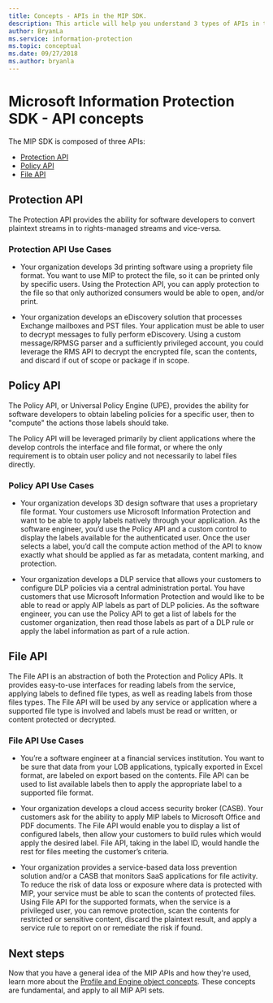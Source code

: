 ```yaml
---
title: Concepts - APIs in the MIP SDK.
description: This article will help you understand 3 types of APIs in the MIP SDK, how they're related, and use-cases for using each.
author: BryanLa
ms.service: information-protection
ms.topic: conceptual
ms.date: 09/27/2018
ms.author: bryanla
---
```


# Microsoft Information Protection SDK - API concepts

The MIP SDK is composed of three APIs:

- [Protection API](#protection-api)
- [Policy API](#policy-api)
- [File API](#file-api)

## Protection API

The Protection API provides the ability for software developers to convert plaintext streams in to rights-managed streams and vice-versa.

### Protection API Use Cases

- Your organization develops 3d printing software using a propriety file format. You want to use MIP to protect the file, so it can be printed only by specific users. Using the Protection API, you can apply protection to the file so that only authorized consumers would be able to open, and/or print. 

- Your organization develops an eDiscovery solution that processes Exchange mailboxes and PST files. Your application must be able to user to decrypt messages to fully perform eDiscovery. Using a custom message/RPMSG parser and a sufficiently privileged account, you could leverage the RMS API to decrypt the encrypted file, scan the contents, and discard if out of scope or package if in scope.

## Policy API

The Policy API, or Universal Policy Engine (UPE), provides the ability for software developers to obtain labeling policies for a specific user, then to "compute" the actions those labels should take.

The Policy API will be leveraged primarily by client applications where the develop controls the interface and file format, or where the only requirement is to obtain user policy and not necessarily to label files directly. 

### Policy API Use Cases

- Your organization develops 3D design software that uses a proprietary file format. Your customers use Microsoft Information Protection and want to be able to apply labels natively through your application. As the software engineer, you’d use the Policy API and a custom control to display the labels available for the authenticated user. Once the user selects a label, you’d call the compute action method of the API to know exactly what should be applied as far as metadata, content marking, and protection.

- Your organization develops a DLP service that allows your customers to configure DLP policies via a central administration portal. You have customers that use Microsoft Information Protection and would like to be able to read or apply AIP labels as part of DLP policies. As the software engineer, you can use the Policy API to get a list of labels for the customer organization, then read those labels as part of a DLP rule or apply the label information as part of a rule action.

## File API

The File API is an abstraction of both the Protection and Policy APIs. It provides easy-to-use interfaces for reading labels from the service, applying labels to defined file types, as well as reading labels from those files types. The File API will be used by any service or application where a supported file type is involved and labels must be read or written, or content protected or decrypted.

### File API Use Cases

- You’re a software engineer at a financial services institution. You want to be sure that data from your LOB applications, typically exported in Excel format, are labeled on export based on the contents. File API can be used to list available labels then to apply the appropriate label to a supported file format.

- Your organization develops a cloud access security broker (CASB). Your customers ask for the ability to apply MIP labels to Microsoft Office and PDF documents. The File API would enable you to display a list of configured labels, then allow your customers to build rules which would apply the desired label. File API, taking in the label ID, would handle the rest for files meeting the customer’s criteria.

- Your organization provides a service-based data loss prevention solution and/or a CASB that monitors SaaS applications for file activity. To reduce the risk of data loss or exposure where data is protected with MIP, your service must be able to scan the contents of protected files. Using File API for the supported formats, when the service is a privileged user, you can remove protection, scan the contents for restricted or sensitive content, discard the plaintext result, and apply a service rule to report on or remediate the risk if found.

## Next steps

Now that you have a general idea of the MIP APIs and how they're used, learn more about the [Profile and Engine object concepts](concept-profile-engine-cpp.md). These concepts are fundamental, and apply to all MIP API sets.